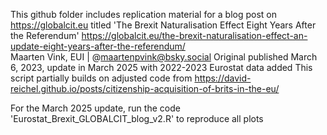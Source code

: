 This github folder includes replication material for a blog post on https://globalcit.eu titled 
'The Brexit Naturalisation Effect Eight Years After the Referendum'
https://globalcit.eu/the-brexit-naturalisation-effect-an-update-eight-years-after-the-referendum/  
Maarten Vink, EUI | @maartenpvink@bsky.social
Original published March 6, 2023, update in March 2025 with 2022-2023 Eurostat data added
This script partially builds on adjusted code from https://david-reichel.github.io/posts/citizenship-acquisition-of-brits-in-the-eu/

For the March 2025 update, run the code 'Eurostat_Brexit_GLOBALCIT_blog_v2.R' to reproduce all plots
